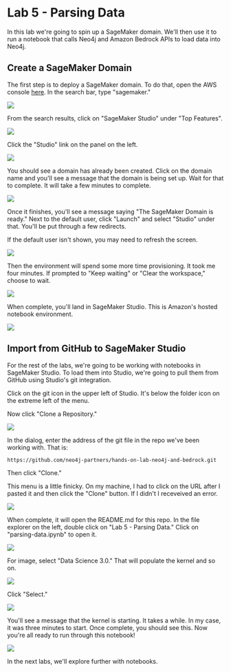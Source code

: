 # Lab 5 - Parsing Data
In this lab we're going to spin up a SageMaker domain.  We'll then use it to run a notebook that calls Neo4j and Amazon Bedrock APIs to load data into Neo4j.

## Create a SageMaker Domain
The first step is to deploy a SageMaker domain.  To do that, open the AWS console [here](https://console.aws.amazon.com/).  In the search bar, type "sagemaker." 

![](images/01.png)

From the search results, click on "SageMaker Studio" under "Top Features".

![](images/02.png)

Click the "Studio" link on the panel on the left.

![](images/03.png)

You should see a domain has already been created. Click on the domain name and you'll see a message that the domain is being set up.  Wait for that to complete.  It will take a few minutes to complete.

![](images/04.png)

Once it finishes, you'll see a message saying "The SageMaker Domain is ready."  Next to the default user, click "Launch" and select "Studio" under that.  You'll be put through a few redirects.

If the default user isn't shown, you may need to refresh the screen.

![](images/05.png)

Then the environment will spend some more time provisioning.  It took me four minutes.  If prompted to "Keep waiting" or "Clear the workspace," choose to wait.

![](images/06.png)

When complete, you'll land in SageMaker Studio.  This is Amazon's hosted notebook environment.

![](images/07.png)

## Import from GitHub to SageMaker Studio
For the rest of the labs, we're going to be working with notebooks in SageMaker Studio.  To load them into Studio, we're going to pull them from GitHub using Studio's git integration.

Click on the git icon in the upper left of Studio.  It's below the folder icon on the extreme left of the menu.

Now click "Clone a Repository."

![](images/08.png)

In the dialog, enter the address of the git file in the repo we've been working with.  That is:

    https://github.com/neo4j-partners/hands-on-lab-neo4j-and-bedrock.git

Then click "Clone."

This menu is a little finicky.  On my machine, I had to click on the URL after I pasted it and then click the "Clone" button.  If I didn't I receveived an error.

![](images/09.png)

When complete, it will open the README.md for this repo.  In the file explorer on the left, double click on "Lab 5 - Parsing Data."  Click on "parsing-data.ipynb" to open it.

![](images/10.png)

For image, select "Data Science 3.0."  That will populate the kernel and so on.

![](images/11.png)

Click "Select."

![](images/12.png)

You'll see a message that the kernel is starting.  It takes a while.  In my case, it was three minutes to start.  Once complete, you should see this.  Now you're all ready to run through this notebook!

![](images/13.png)

In the next labs, we'll explore further with notebooks.